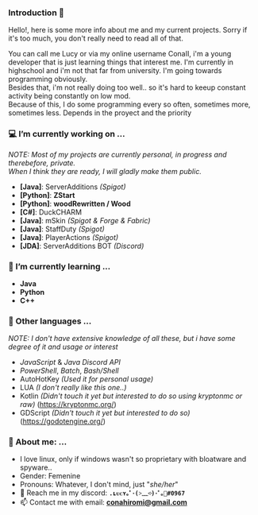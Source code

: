 ### Introduction 👋
  Hello!, here is some more info about me and my current projects. Sorry if it's too much, you don't really need to read all of that.
  
  You can call me Lucy or via my online username ConaII, i'm a young developer that is just learning things that interest me.
  I'm currently in highschool and i'm not that far from university. I'm going towards programming obviously.                                    
  Besides that, i'm not really doing too well.. so it's hard to keeup constant activity being constantly on low mod.                            
  Because of this, I do some programming every so often, sometimes more, sometimes less. Depends in the proyect and the priority
  

### 💻 I’m currently working on ...
*NOTE: Most of my projects are currently personal, in progress and therebefore, private.*                                              
*When I think they are ready, I will gladly make them public.*
  - **[Java]**: ServerAdditions *(Spigot)*
  - **[Python]**: **ZStart**
  - **[Python]**: **woodRewritten / Wood**
  - **[C#]**: DuckCHARM
  - **[Java]**: mSkin *(Spigot & Forge & Fabric)*
  - **[Java]**: StaffDuty *(Spigot)*
  - **[Java]**: PlayerActions *(Spigot)*
  - **[JDA]**: ServerAdditions BOT *(Discord)*
  
### 🌱 I’m currently learning ...
  - **Java**
  - **Python**
  - **C++**

### 🤔 Other languages ...
*NOTE: I don't have extensive knowledge of all these, but i have some degree of it and usage or interest*
  - *JavaScript* & *Java Discord API*
  - *PowerShell*, *Batch*, *Bash/Shell*
  - AutoHotKey *(Used it for personal usage)*
  - LUA *(I don't really like this one..)*
  - Kotlin *(Didn't touch it yet but interested to do so using kryptonmc or raw)* (https://kryptonmc.org/)
  - GDScript *(Didn't touch it yet but interested to do so)* (https://godotengine.org/)

### 💌 About me: ...
  - I love linux, only if windows wasn't so proprietary with bloatware and spyware..
  - Gender: Femenine
  - Pronouns: Whatever, I don't mind, just "*she/her*"
  - 🙋 Reach me in my discord: **`.ʟᴜᴄʏ｡ﾟ･(˃﹏˂̵)･ﾟ｡🖤#0967`**
  - 📫 Contact me with email: **conahiromi@gmail.com**

<!--
**ConaII/ConaII** is a ✨ _special_ ✨ repository because its `README.md` (this file) appears on your GitHub profile.

Here are some ideas to get you started:

- 🔭 I’m currently working on ...
- 🌱 I’m currently learning ...
- 👯 I’m looking to collaborate on ...
- 🤔 I’m looking for help with ...
- 💬 Ask me about ...
- 📫 How to reach me: ...
- 😄 Pronouns: ...
- ⚡ Fun fact: ...
-->
